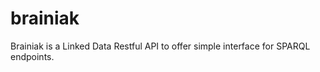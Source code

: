 brainiak
========

Brainiak is a Linked Data Restful API to offer simple interface for SPARQL endpoints.